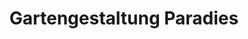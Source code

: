 ---
title: "Gartengestaltung Paradies"
url: /muenchen/gartengestaltung-paradies/
shop: Garten-Center
---